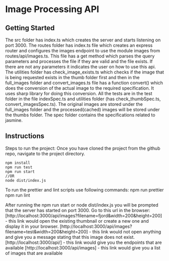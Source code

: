# Image Processing API

## Getting Started
The src folder has index.ts which creates the server and starts listening on port 3000. The routes folder has index.ts file which creates an express router and configures the images endpoint to use the module images from routes/api/images.ts. This file has a get method which parses the query parameters and processes the file if they are valid and the file exists. If there are not any parameters it indicates the user on how to use this api. The utilities folder has check_image_exists.ts which checks if the image that is being requested exists in the thumb folder first and then in the full_images folder and convert_images.ts file has a function convert() which does the conversion of the actual image to the required specification. It uses sharp library for doing this conversion.
All the tests are in the test folder in the file indexSpec.ts and utilities folder (has check_thumbSpec.ts, convert_imagesSpec.ts).
The original images are stored under the full_images folder and the processed(cached) images will be stored under the thumbs folder.
The spec folder contains the specifications related to jasmine.

## Instructions
Steps to run the project:
Once you have cloned the project from the github repo, navigate to the project directory.
```
npm install
npm run test
npm run start
//OR
node dist/index.js
```
To run the prettier and lint scripts use following commands:
npm run prettier
npm run lint

After running the npm run start or node dist/index.js you will be prompted that the server has started on port 3000.
Go to this url in the browser:
[http://localhost:3000/api/images?filename=fjord&width=200&height=200] - this link would open the existing thumbnail or create a new one and display it in your browser.
[http://localhost:3000/api/images?filename=test&width=200&height=200] - this link would not open anything and give you a message stating that this image does not exist. 
[http://localhost:3000/api/] - this link would give you the endpoints that are available
[http://localhost:3000/api/images] - this link would give you a list of images that are available
